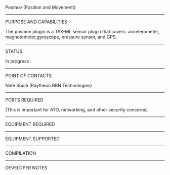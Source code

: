 Posmov (Position and Movement)


_________________________________________________________________
PURPOSE AND CAPABILITIES

The posmov plugin is a TAK-ML sensor plugin that covers: accelerometer, magnetometer,gyroscope, pressure sensor, and GPS.


_________________________________________________________________
STATUS

In progress

_________________________________________________________________
POINT OF CONTACTS

Nate Soule (Raytheon BBN Technologies)

_________________________________________________________________
PORTS REQUIRED

(This is important for ATO, networking, and other security concerns)

_________________________________________________________________
EQUIPMENT REQUIRED

_________________________________________________________________
EQUIPMENT SUPPORTED

_________________________________________________________________
COMPILATION

_________________________________________________________________
DEVELOPER NOTES
